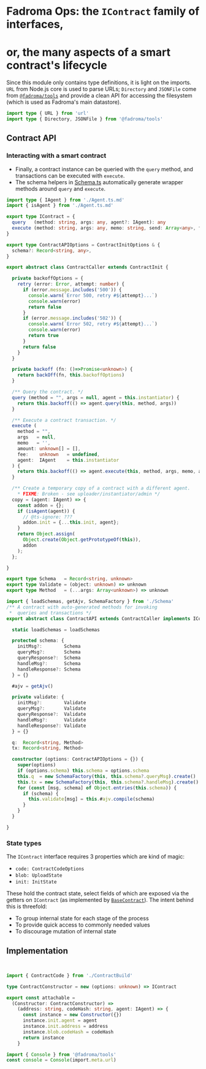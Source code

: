 # Fadroma Ops: the `IContract` family of interfaces,
# or, the many aspects of a smart contract's lifecycle

Since this module only contains type definitions, it is light on the imports.
`URL` from Node.js core is used to parse URLs; `Directory` and `JSONFile`
come from [`@fadroma/tools`](../tools) and provide a clean API for accessing
the filesystem (which is used as Fadroma's main datastore).

```typescript
import type { URL } from 'url'
import type { Directory, JSONFile } from '@fadroma/tools'
```

## Contract API

### Interacting with a smart contract

* Finally, a contract instance can be queried with the `query` method,
  and transactions can be executed with `execute`.
* The schema helpers in [Schema.ts](./Schema.ts)
  automatically generate wrapper methods around `query` and `execute`.

```typescript
import type { IAgent } from './Agent.ts.md'
import { isAgent } from './Agent.ts.md'

export type IContract = {
  query   (method: string, args: any, agent?: IAgent): any
  execute (method: string, args: any, memo: string, send: Array<any>, fee: any, agent?: IAgent): any
}

export type ContractAPIOptions = ContractInitOptions & {
  schema?: Record<string, any>,
}

export abstract class ContractCaller extends ContractInit {

  private backoffOptions = {
    retry (error: Error, attempt: number) {
      if (error.message.includes('500')) {
        console.warn(`Error 500, retry #${attempt}...`)
        console.warn(error)
        return false
      }
      if (error.message.includes('502')) {
        console.warn(`Error 502, retry #${attempt}...`)
        console.warn(error)
        return true
      }
      return false
    }
  }

  private backoff (fn: ()=>Promise<unknown>) {
    return backOff(fn, this.backoffOptions)
  }

  /** Query the contract. */
  query (method = "", args = null, agent = this.instantiator) {
    return this.backoff(() => agent.query(this, method, args))
  }

  /** Execute a contract transaction. */
  execute (
    method = "",
    args   = null,
    memo   = '',
    amount: unknown[] = [],
    fee:    unknown   = undefined,
    agent:  IAgent    = this.instantiator
  ) {
    return this.backoff(() => agent.execute(this, method, args, memo, amount, fee))
  }

  /** Create a temporary copy of a contract with a different agent.
    * FIXME: Broken - see uploader/instantiator/admin */
  copy = (agent: IAgent) => {
    const addon = {};
    if (isAgent(agent)) {
      // @ts-ignore: ???
      addon.init = {...this.init, agent};
    }
    return Object.assign(
      Object.create(Object.getPrototypeOf(this)),
      addon
    );
  };

}

export type Schema   = Record<string, unknown>
export type Validate = (object: unknown) => unknown
export type Method   = (...args: Array<unknown>) => unknown

import { loadSchemas, getAjv, SchemaFactory } from './Schema'
/** A contract with auto-generated methods for invoking
 *  queries and transactions */
export abstract class ContractAPI extends ContractCaller implements IContract {

  static loadSchemas = loadSchemas

  protected schema: {
    initMsg?:        Schema
    queryMsg?:       Schema
    queryResponse?:  Schema
    handleMsg?:      Schema
    handleResponse?: Schema
  } = {}

  #ajv = getAjv()

  private validate: {
    initMsg?:        Validate
    queryMsg?:       Validate
    queryResponse?:  Validate
    handleMsg?:      Validate
    handleResponse?: Validate
  } = {}

  q:  Record<string, Method>
  tx: Record<string, Method>

  constructor (options: ContractAPIOptions = {}) {
    super(options)
    if (options.schema) this.schema = options.schema
    this.q  = new SchemaFactory(this, this.schema?.queryMsg).create()
    this.tx = new SchemaFactory(this, this.schema?.handleMsg).create()
    for (const [msg, schema] of Object.entries(this.schema)) {
      if (schema) {
        this.validate[msg] = this.#ajv.compile(schema)
      }
    }
  }

}
```

### State types

The `IContract` interface requires 3 properties which are kind of magic:
* `code: ContractCodeOptions`
* `blob: UploadState`
* `init: InitState`

These hold the contract state, select fields of which are exposed via
the getters on `IContract` (as implemented by [`BaseContract`](./Contract.ts)).
The intent behind this is threefold:
* To group internal state for each stage of the process
* To provide quick access to commonly needed values
* To discourage mutation of internal state


## Implementation

```typescript


import { ContractCode } from './ContractBuild'

type ContractConstructor = new (options: unknown) => IContract

export const attachable =
  (Constructor: ContractConstructor) =>
    (address: string, codeHash: string, agent: IAgent) => {
      const instance = new Constructor({})
      instance.init.agent = agent
      instance.init.address = address
      instance.blob.codeHash = codeHash
      return instance
    }

import { Console } from '@fadroma/tools'
const console = Console(import.meta.url)
```
